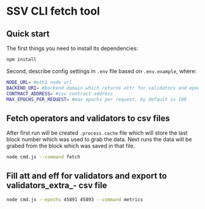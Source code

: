 # SSV CLI fetch tool

## Quick start

The first things you need to install its
dependencies:

```sh
npm install
```

Second, describe config settings in `.env` file based on `.env.example`, where:
```sh
NODE_URL= #eth1 node url
BACKEND_URI= #backend domain which returns attr for validators and epoch
CONTRACT_ADDRESS= #ssv contract address
MAX_EPOCHS_PER_REQUEST= #max epochs per request, by default is 100
```

## Fetch operators and validators to csv files
After first run will be created `.process.cache` file which will store the last block number which was used to grab the data.
Next runs the data will be grabed from the block which was saved in that file.

```sh
node cmd.js --command fetch
```

## Fill att and eff for validators and export to validators_extra_<from epoch>-<to epoch> csv file

```sh
node cmd.js --epochs 45891 45893 --command metrics
```
